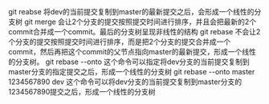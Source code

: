 git reabse 将dev的当前提交复制到master的最新提交之后，会形成一个线性的分支树
git merge 会让2个分支的提交按照提交时间进行排序，并且会把最新的2个commit合并成一个commit。最后的分支树呈现非线性的结构
git rebase 不会让2个分支的提交按照提交时间进行排序，而是把2个分支的提交合并成一个commit，然后再把这个commit的父节点指向master的最新提交，形成一个线性的分支树。
git rebase --onto 这个命令可以指定将dev分支的当前提交复制到master分支的指定提交之后，形成一个线性的分支树
git rebase --onto master 1234567890 dev 这个命令可以将dev分支的当前提交复制到master分支的1234567890提交之后，形成一个线性的分支树
